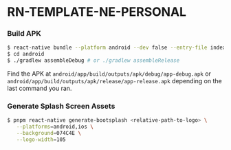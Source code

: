 # RN-TEMPLATE-NE-PERSONAL
### Build APK
```bash
$ react-native bundle --platform android --dev false --entry-file index.js --bundle-output android/app/src/main/assets/index.android.bundle --assets-dest android/app/src/main/res
$ cd android
$ ./gradlew assembleDebug # or ./gradlew assembleRelease
```
Find the APK at `android/app/build/outputs/apk/debug/app-debug.apk` or `android/app/build/outputs/apk/release/app-release.apk` depending on the last command you ran.

### Generate Splash Screen Assets
```bash
$ pnpm react-native generate-bootsplash <relative-path-to-logo> \
   --platforms=android,ios \
   --background=074C4E \
   --logo-width=105
```